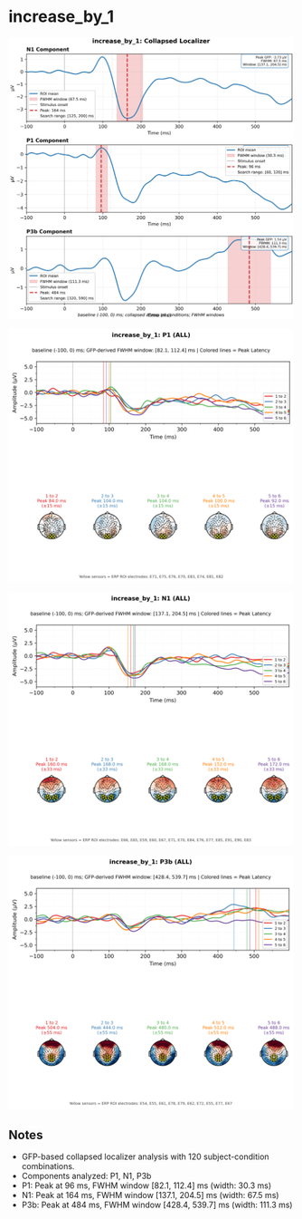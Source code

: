 # increase_by_1

![figure](docs/assets/plots/increase_by_1/increase_by_1-collapsed_localizer.png)

![figure](docs/assets/plots/increase_by_1/increase_by_1-P1.png)

![figure](docs/assets/plots/increase_by_1/increase_by_1-N1.png)

![figure](docs/assets/plots/increase_by_1/increase_by_1-P3b.png)


## Notes

- GFP-based collapsed localizer analysis with 120 subject-condition combinations.
- Components analyzed: P1, N1, P3b
- P1: Peak at 96 ms, FWHM window [82.1, 112.4] ms (width: 30.3 ms)
- N1: Peak at 164 ms, FWHM window [137.1, 204.5] ms (width: 67.5 ms)
- P3b: Peak at 484 ms, FWHM window [428.4, 539.7] ms (width: 111.3 ms)
